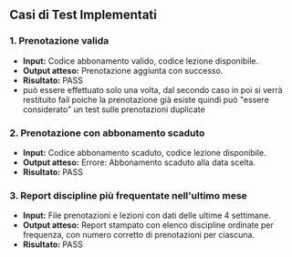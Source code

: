 ## Casi di Test Implementati

### 1. Prenotazione valida
- **Input:** Codice abbonamento valido, codice lezione disponibile.
- **Output atteso:** Prenotazione aggiunta con successo.
- **Risultato:** PASS
- può essere effettuato solo una volta, dal secondo caso in poi si verrà restituito fail poiche la prenotazione già esiste 
  quindi può "essere considerato" un test sulle prenotazioni duplicate

### 2. Prenotazione con abbonamento scaduto
- **Input:** Codice abbonamento scaduto, codice lezione disponibile.
- **Output atteso:** Errore: Abbonamento scaduto alla data scelta.
- **Risultato:** PASS

### 3. Report discipline più frequentate nell'ultimo mese
* **Input:** File prenotazioni e lezioni con dati delle ultime 4 settimane.
* **Output atteso:** Report stampato con elenco discipline ordinate per frequenza, con numero corretto di prenotazioni per ciascuna.
* **Risultato:** PASS



